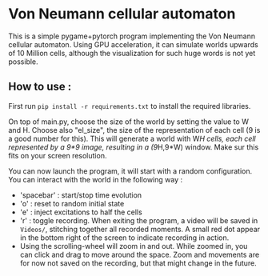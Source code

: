 # Von Neumann cellular automaton

This is a simple pygame+pytorch program implementing the Von Neumann cellular automaton. Using GPU acceleration, it can simulate worlds upwards of 10 Million cells, although the visualization for such huge words is not yet possible.


## How to use :

First run `pip install -r requirements.txt` to install the required libraries.

On top of main.py, choose the size of the world by setting the value to W and H. Choose also "el_size", the size of the representation of each cell (9 is a good number for this). This will generate a world with W*H cells, each cell represented by a 9\*9 image, resulting in a (9*H,9*W) window. Make sur this fits on your screen resolution.

You can now launch the program, it will start with a random configuration. You can interact with the world in the following way :

- 'spacebar' : start/stop time evolution
- 'o' : reset to random initial state
- 'e' : inject excitations to half the cells
- 'r' : toggle recording. When exiting the program, a video will be saved in `Videos/`, stitching together all recorded moments. A small red dot appear in the bottom right of the screen to indicate recording in action.
- Using the scrolling-wheel will zoom in and out. While zoomed in, you can click and drag to move around the space. Zoom and movements are for now not saved on the recording, but that might change in the future.